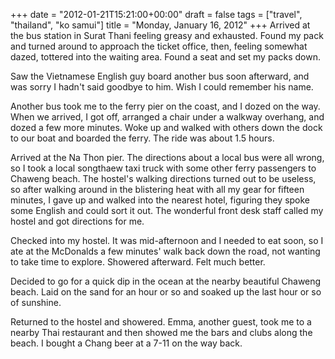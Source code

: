 +++
date = "2012-01-21T15:21:00+00:00"
draft = false
tags = ["travel", "thailand", "ko samui"]
title = "Monday, January 16, 2012"
+++
Arrived at the bus station in Surat Thani feeling greasy and exhausted. Found my pack and turned around to approach the ticket office, then, feeling somewhat dazed, tottered into the waiting area. Found a seat and set my packs down.

Saw the Vietnamese English guy board another bus soon afterward, and was sorry I hadn't said goodbye to him. Wish I could remember his name.

Another bus took me to the ferry pier on the coast, and I dozed on the way. When we arrived, I got off, arranged a chair under a walkway overhang, and dozed a few more minutes. Woke up and walked with others down the dock to our boat and boarded the ferry. The ride was about 1.5 hours.

Arrived at the Na Thon pier. The directions about a local bus were all wrong, so I took a local songthaew taxi truck with some other ferry passengers to Chaweng beach. The hostel's walking directions turned out to be useless, so after walking around in the blistering heat with all my gear for fifteen minutes, I gave up and walked into the nearest hotel, figuring they spoke some English and could sort it out. The wonderful front desk staff called my hostel and got directions for me.

Checked into my hostel. It was mid-afternoon and I needed to eat soon, so I ate at the McDonalds a few minutes' walk back down the road, not wanting to take time to explore. Showered afterward. Felt much better.

Decided to go for a quick dip in the ocean at the nearby beautiful Chaweng beach. Laid on the sand for an hour or so and soaked up the last hour or so of sunshine.

Returned to the hostel and showered. Emma, another guest, took me to a nearby Thai restaurant and then showed me the bars and clubs along the beach. I bought a Chang beer at a 7-11 on the way back.